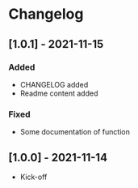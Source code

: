 # Changelog

## [1.0.1] - 2021-11-15

### Added

- CHANGELOG added
- Readme content added

### Fixed

- Some documentation of function

## [1.0.0] - 2021-11-14

- Kick-off
